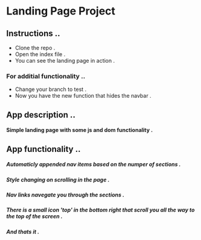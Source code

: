 # Landing Page Project

## Instructions ..
- Clone the repo .
- Open the index file .
- You can see the landing page in action .

### For additial functionality ..
- Change your branch to test .
- Now you have the new function that hides the navbar .

## App description ..
#### Simple landing page with some js and dom functionality .

## App functionality ..
##### Automaticly appended nav items based on the numper of sections .
##### Style changing on scrolling in the page .
##### Nav links navegate you through the sections .
##### There is a small icon 'top' in the bottom right that scroll you all the way to the top of the screen .
##### And thats it .


